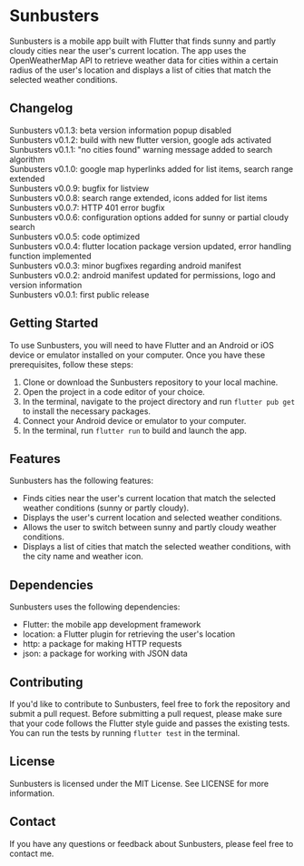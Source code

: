 # Sunbusters

Sunbusters is a mobile app built with Flutter that finds sunny and partly cloudy cities near the user's current location. The app uses the OpenWeatherMap API to retrieve weather data for cities within a certain radius of the user's location and displays a list of cities that match the selected weather conditions.

## Changelog

Sunbusters v0.1.3: beta version information popup disabled <br />
Sunbusters v0.1.2: build with new flutter version, google ads activated <br />
Sunbusters v0.1.1: "no cities found" warning message added to search algorithm <br />
Sunbusters v0.1.0: google map hyperlinks added for list items, search range extended <br />
Sunbusters v0.0.9: bugfix for listview <br />
Sunbusters v0.0.8: search range extended, icons added for list items <br />
Sunbusters v0.0.7: HTTP 401 error bugfix <br />
Sunbusters v0.0.6: configuration options added for sunny or partial cloudy search <br />
Sunbusters v0.0.5: code optimized <br />
Sunbusters v0.0.4: flutter location package version updated, error handling function implemented <br />
Sunbusters v0.0.3: minor bugfixes regarding android manifest  <br />
Sunbusters v0.0.2: android manifest updated for permissions, logo and version information <br />
Sunbusters v0.0.1: first public release <br />

## Getting Started

To use Sunbusters, you will need to have Flutter and an Android or iOS device or emulator installed on your computer. Once you have these prerequisites, follow these steps:

1. Clone or download the Sunbusters repository to your local machine.
2. Open the project in a code editor of your choice.
3. In the terminal, navigate to the project directory and run `flutter pub get` to install the necessary packages.
4. Connect your Android device or emulator to your computer.
5. In the terminal, run `flutter run` to build and launch the app.

## Features

Sunbusters has the following features:

- Finds cities near the user's current location that match the selected weather conditions (sunny or partly cloudy).
- Displays the user's current location and selected weather conditions.
- Allows the user to switch between sunny and partly cloudy weather conditions.
- Displays a list of cities that match the selected weather conditions, with the city name and weather icon.

## Dependencies

Sunbusters uses the following dependencies:

- Flutter: the mobile app development framework
- location: a Flutter plugin for retrieving the user's location
- http: a package for making HTTP requests
- json: a package for working with JSON data

## Contributing

If you'd like to contribute to Sunbusters, feel free to fork the repository and submit a pull request. Before submitting a pull request, please make sure that your code follows the Flutter style guide and passes the existing tests. You can run the tests by running `flutter test` in the terminal.

## License

Sunbusters is licensed under the MIT License. See LICENSE for more information.

## Contact

If you have any questions or feedback about Sunbusters, please feel free to contact me.


